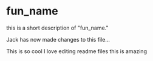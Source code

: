 # fun_name
this is a short description of "fun_name."

Jack has now made changes to this file...

This is so cool
I love editing readme files
this is amazing


